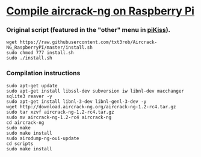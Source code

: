 # [Compile aircrack-ng on Raspberry Pi](https://raspberrypihell.blogspot.com/2014/01/aircrack-ng-on-raspberry-pi.html)
### Original script (featured in the "other" menu in [piKiss](https://github.com/jmcerrejon/pikiss)).
```
wget https://raw.githubusercontent.com/txt3rob/Aircrack-NG_RaspberryPI/master/install.sh
sudo chmod 777 install.sh
sudo ./install.sh
```

### Compilation instructions
```
sudo apt-get update
sudo apt-get install libssl-dev subversion iw libnl-dev macchanger sqlite3 reaver -y
sudo apt-get install libnl-3-dev libnl-genl-3-dev -y
wget http://download.aircrack-ng.org/aircrack-ng-1.2-rc4.tar.gz
sudo tar xzvf aircrack-ng-1.2-rc4.tar.gz
sudo mv aircrack-ng-1.2-rc4 aircrack-ng
cd aircrack-ng 
sudo make 
sudo make install
sudo airodump-ng-oui-update
cd scripts
sudo make install
```
